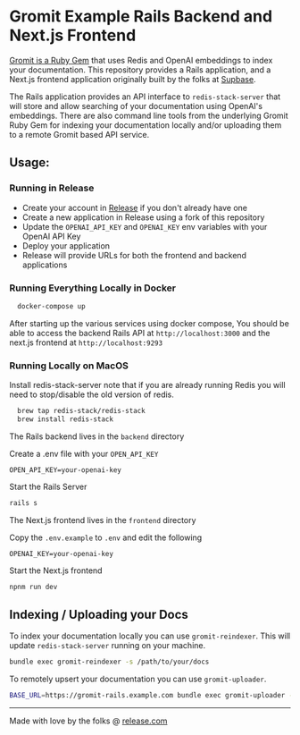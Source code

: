 # Gromit Example Rails Backend and Next.js Frontend

[Gromit is a Ruby Gem](https://github.com/releasehub-com/gromit) that
uses Redis and OpenAI embeddings to index your documentation. This 
repository provides a Rails application, and a Next.js frontend application
originally built by the folks at [Supbase](https://supabase.com/).

The Rails application provides an API interface to `redis-stack-server` that will
store and allow searching of your documentation using OpenAI's embeddings.
There are also command line tools from the underlying Gromit Ruby Gem for indexing
your documentation locally and/or uploading them to a remote Gromit based API service.

## Usage:

### Running in Release

* Create your account in [Release](https://app.release.com/) if you don't already have one
* Create a new application in Release using a fork of this repository
* Update the `OPENAI_API_KEY` and `OPENAI_KEY` env variables with your OpenAI API Key
* Deploy your application
* Release will provide URLs for both the frontend and backend applications

### Running Everything Locally in Docker
```bash
  docker-compose up
```

After starting up the various services using docker compose, You should be
able to access the backend Rails API at `http://localhost:3000` and the 
next.js frontend at `http://localhost:9293`

### Running Locally on MacOS
Install redis-stack-server note that if you are already running Redis you
will need to stop/disable the old version of redis. 
```bash
  brew tap redis-stack/redis-stack
  brew install redis-stack
```

The Rails backend lives in the `backend` directory

Create a .env file with your `OPEN_API_KEY`
```
OPEN_API_KEY=your-openai-key
```

Start the Rails Server
```bash
rails s
```

The Next.js frontend lives in the `frontend` directory

Copy the `.env.example` to `.env` and edit the following
```
OPENAI_KEY=your-openai-key
```

Start the Next.js frontend
```bash
npnm run dev
```


## Indexing / Uploading your Docs

To index your documentation locally you can use `gromit-reindexer`. This will update `redis-stack-server` running on your machine.
```bash
bundle exec gromit-reindexer -s /path/to/your/docs
```

To remotely upsert your documentation you can use `gromit-uploader`.
```bash
BASE_URL=https://gromit-rails.example.com bundle exec gromit-uploader -s /path/to/your/docs
```


---
Made with love by the folks @ [release.com](https://release.com)
